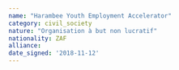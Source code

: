 ```yaml
---
name: "Harambee Youth Employment Accelerator"
category: civil_society
nature: "Organisation à but non lucratif"
nationality: ZAF
alliance: 
date_signed: '2018-11-12'
---
```

    